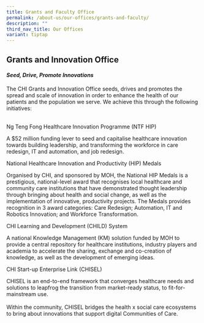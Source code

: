 ```yaml
---
title: Grants and Faculty Office
permalink: /about-us/our-offices/grants-and-faculty/
description: ""
third_nav_title: Our Offices
variant: tiptap
---
```

<h2>Grants and Innovation Office</h2>
<h4><em>Seed, Drive, Promote Innovations</em></h4>
<p>The CHI Grants and Innovation Office seeds, drives and promotes the spread
and scale of innovation in order to enhance the health of our patients
and the population we serve. We achieve this through the following initiatives:
<br>
<br>
</p>
<p>Ng Teng Fong Healthcare Innovation Programme (NTF HIP)</p>
<p>A $52 million funding lever to seed and capitalise healthcare innovation
towards building leadership, and transforming the workforce in care redesign,
IT and automation, and job redesign.</p>
<p>National Healthcare Innovation and Productivity (HIP) Medals</p>
<p>Organised by CHI, and sponsored by MOH, the National HIP Medals is a prestigious,
national-level award that recognises local healthcare and community care
institutions that have demonstrated thought leadership through bringing
about health and social change, as well as the implementation of innovative,
productivity projects. The Medals provides recognition in 3 award categories:
Care Redesign; Automation, IT and Robotics Innovation; and Workforce Transformation.</p>
<p>CHI Learning and Development (CHILD) System</p>
<p>A national Knowledge Management (KM) solution funded by MOH to provide
a central repository for healthcare institutions, industry players and
academia to accelerate the sharing, exchange and co-creation of knowledge,
as well as the development of emerging ideas.</p>
<p>CHI Start-up Enterprise Link (CHISEL)</p>
<p>CHISEL is an end-to-end framework that converges healthcare needs and
solutions to leapfrog the transition from market-ready status, to fit-for-mainstream
use.
<br>
<br>Within the community, CHISEL bridges the health x social care ecosystems
to bring about innovations that support digital Communities of Care.</p>